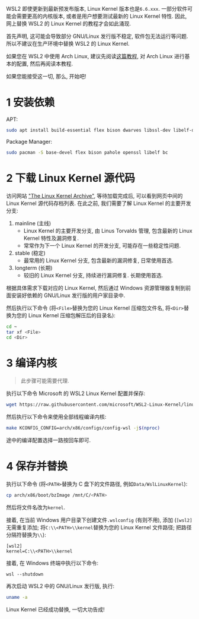 WSL2 即使更新到最新预发布版本, Linux Kernel 版本也是`6.6.xxx`. 一部分软件可能会需要更高的内核版本, 或者是用户想要测试最新的 Linux Kernel 特性. 因此, 网上替换 WSL2 的 Linux Kernel 的教程才会如此涌现.

首先声明, 这可能会导致部分 GNU/Linux 发行版不稳定, 软件包无法运行等问题. 所以不建议在生产环境中替换 WSL2 的 Linux Kernel.

如果您在 WSL2 中使用 Arch Linux, 建议先阅读[这篇教程](https://MaxLHy0424.github.io/post/2.html), 对 Arch Linux 进行基本的配置, 然后再阅读本教程.

如果您能接受这一切, 那么, 开始吧!

# 1 安装依赖

APT:
```Bash
sudo apt install build-essential flex bison dwarves libssl-dev libelf-dev
```

Package Manager:
```Bash
sudo pacman -S base-devel flex bison pahole openssl libelf bc
```

# 2 下载 Linux Kernel 源代码

访问网站 ["The Linux Kernel Archive"](https://kernel.org), 等待加载完成后, 可以看到网页中间的 Linux Kernel 源代码存档列表. 在此之前, 我们需要了解 Linux Kernel 的主要开发分支:

1. mainline (主线)
    - Linux Kernel 的主要开发分支, 由 Linus Torvalds 管理, 包含最新的 Linux Kernel 特性及漏洞修复.
    - 常常作为下一个 Linux Kernel 的开发分支, 可能存在一些稳定性问题.
2. stable (稳定)
    - 最常用的 Linux Kernel 分支, 包含最新的漏洞修复, 日常使用首选.
3. longterm (长期)
    - 较旧的 Linux Kernel 分支, 持续进行漏洞修复. 长期使用首选.

根据具体需求下载对应的 Linux Kernel, 然后通过 Windows 资源管理器复制到前面安装好依赖的 GNU/Linux 发行版的用户家目录中.

然后执行以下命令 (将`<File>`替换为您的 Linux Kernel 压缩包文件名, 将`<Dir>`替换为您的 Linux Kernel 压缩包解压后的目录名):
```Bash
cd ~
tar xf <File>
cd <Dir>
```

# 3 编译内核

> 此步骤可能需要代理.

执行以下命令 Microsoft 的 WSL2 Linux Kernel 配置并保存:
```Bash
wget https://raw.githubusercontent.com/microsoft/WSL2-Linux-Kernel/linux-msft-wsl-6.1.y/arch/x86/configs/config-wsl -O arch/x86/configs/config-wsl
```

然后执行以下命令来使用全部线程编译内核:
```Bash
make KCONFIG_CONFIG=arch/x86/configs/config-wsl -j$(nproc)
```

途中的编译配置选择一路按回车即可.

# 4 保存并替换

执行以下命令 (将`<PATH>`替换为 C 盘下的文件路径, 例如`Data/WslLinuxKernel`):
```Bash
cp arch/x86/boot/bzImage /mnt/C/<PATH>
```
然后将文件名改为`kernel`.

接着, 在当前 Windows 用户目录下创建文件`.wslconfig` (有则不用), 添加 (`[wsl2]`无需重复添加; 将`C:\\<PATH>\\kernel`替换为您的 Linux Kernel 文件路径; 把路径分隔符替换为`\\`):
```
[wsl2]
kernel=C:\\<PATH>\\kernel 
```

接着, 在 Windows 终端中执行以下命令:
```Batch
wsl --shutdown
```

再次启动 WSL2 中的 GNU/Linux 发行版, 执行:
```Bash
uname -a
```

Linux Kernel 已经成功替换, 一切大功告成!
